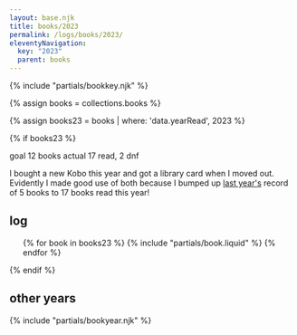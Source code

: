 ```yaml
---
layout: base.njk
title: books/2023
permalink: /logs/books/2023/
eleventyNavigation:
  key: "2023"
  parent: books
---
```


{% include "partials/bookkey.njk" %}

<p></p>

{% assign books = collections.books %}

{% assign books23 = books | where: 'data.yearRead', 2023 %}

{% if books23 %}

<div class="grid two-col-flex">
<div class="grid">
<span class="label">goal</span> <span>12 books</span>
<span class="label">actual</span> <span>17 read, 2 dnf</span>
</div>
</div>

<p></p>

<p>I bought a new Kobo this year and got a library card when I moved out. Evidently I made good use of both because I
  bumped up <a href="/logs/books/2022/">last year's</a> record of 5 books to 17 books read this year!</p>

## log

<ul class="log booklist">
  {% for book in books23 %}
  {% include "partials/book.liquid" %}
  {% endfor %}
</ul>
{% endif %}

## other years

{% include "partials/bookyear.njk" %}